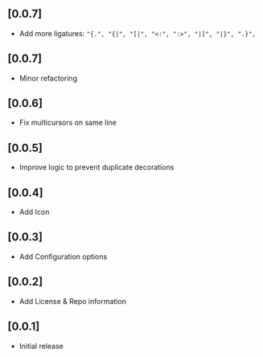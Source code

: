 ## [0.0.7]
- Add more ligatures: `"{.", "{|", "[|", "<:", ":>", "|]", "|}", ".}",`

## [0.0.7]
- Minor refactoring

## [0.0.6]
- Fix multicursors on same line

## [0.0.5]
- Improve logic to prevent duplicate decorations

## [0.0.4]
- Add Icon

## [0.0.3]
- Add Configuration options

## [0.0.2]
- Add License & Repo information

## [0.0.1]
- Initial release